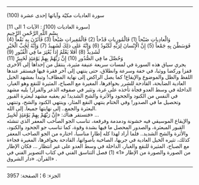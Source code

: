 ------------------------------------------------------------------------

(100) سورة العاديات مكيّة وآياتها إحدى عشرة  
  
\[سورة العاديات (100) : الآيات 1 الى 11\]  
بِسْمِ اللَّهِ الرَّحْمنِ الرَّحِيمِ  
وَالْعادِياتِ ضَبْحاً (1) فَالْمُورِياتِ قَدْحاً (2) فَالْمُغِيراتِ صُبْحاً (3) فَأَثَرْنَ بِهِ نَقْعاً
(4)  
فَوَسَطْنَ بِهِ جَمْعاً (5) إِنَّ الْإِنْسانَ لِرَبِّهِ لَكَنُودٌ (6) وَإِنَّهُ عَلى ذلِكَ لَشَهِيدٌ (7) وَإِنَّهُ
لِحُبِّ الْخَيْرِ لَشَدِيدٌ (8) أَفَلا يَعْلَمُ إِذا بُعْثِرَ ما فِي الْقُبُورِ (9)  
وَحُصِّلَ ما فِي الصُّدُورِ (10) إِنَّ رَبَّهُمْ بِهِمْ يَوْمَئِذٍ لَخَبِيرٌ (11)  
يجري سياق هذه السورة في لمسات سريعة عنيفة مثيرة، ينتقل من إحداها إلى
الأخرى قفزا وركضا ووثبا، في خفة وسرعة وانطلاق، حتى ينتهي إلى آخر فقرة
فيها فيستقر عندها اللفظ والظل والموضوع والإيقاع! كما يصل الراكض إلى
نهاية المطاف! وتبدأ بمشهد الخيل العادية الضابحة، القادحة للشرر بحوافرها،
المغيرة مع الصباح، المثيرة للنقع وهو الغبار، الداخلة في وسط العدو فجأة
تأخذه على غرة، وتثير في صفوفه الذعر والفرار! يليه مشهد في النفس من
الكنود والجحود والأثرة والشح الشديد! ثم يعقبه مشهد لبعثرة القبور وتحصيل
ما في الصدور! وفي الختام ينتهي النقع المثار، وينتهي الكنود والشح، وتنتهي
البعثرة والجمع.. إلى نهايتها جميعا. إلى الله.  
فتستقر هناك: «إِنَّ رَبَّهُمْ بِهِمْ يَوْمَئِذٍ لَخَبِيرٌ» ...  
والإيقاع الموسيقي فيه خشونة ودمدمة وفرقعة، تناسب الجو الصاخب المعفر الذي
تنشئه القبور المبعثرة، والصدور المحصل ما فيها بشدة وقوة، كما تناسب جو
الجحود والكنود، والأثرة والشح الشديد.. فلما أراد لهذا كله إطارا مناسبا،
اختاره من الجو الصاخب المعفر كذلك، تثيره الخيل العادية في جريها، الصاخبة
بأصواتها، القادحة بحوافرها، المغيرة فجاءة مع الصباح، المثيرة للنقع
والغبار، الداخلة في وسط العدو على غير انتظار ... فكان الإطار من الصورة
والصورة من الإطار «1» (1) فصل التناسق الفني في كتاب التصوير الفني في
القرآن. «دار الشروق» .

------------------------------------------------------------------------

الجزء: 6 ¦ الصفحة: 3957

